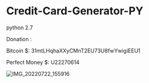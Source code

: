# Credit-Card-Generator-PY

python 2.7

Donation :

Bitcoin $: 31mtLHqhaXXyCMnT2EU73U8fwYwigiEEU1

Perfect Money $: U22270614

![IMG_20220722_155916](https://user-images.githubusercontent.com/59664965/180404360-f73e370a-3e4b-479a-85c6-6ac9069a54f9.jpg)
